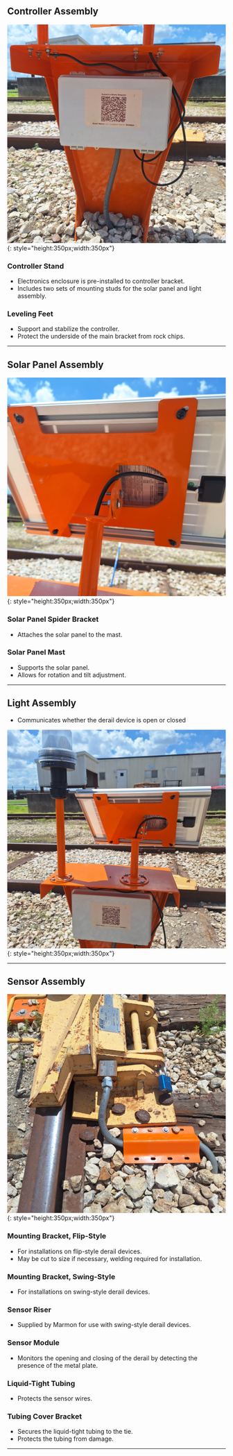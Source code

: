 ## Controller Assembly

![Controller](assets/derail_housing.jpg){: style="height:350px;width:350px"}

### Controller Stand
* Electronics enclosure is pre-installed to controller bracket.
* Includes two sets of mounting studs for the solar panel and light assembly.

### Leveling Feet
* Support and stabilize the controller.
* Protect the underside of the main bracket from rock chips.

---

## Solar Panel Assembly

![Derail Solar Panel](assets/solar_adjust.jpg){: style="height:350px;width:350px"}

### Solar Panel Spider Bracket
* Attaches the solar panel to the mast.

### Solar Panel Mast
* Supports the solar panel.
* Allows for rotation and tilt adjustment.

---

## Light Assembly
* Communicates whether the derail device is open or closed

![Derail Solar Panel](assets/derail_stand.jpg){: style="height:350px;width:350px"}

---

## Sensor Assembly

![Derail Sensor](assets/derail_sensor.jpg){: style="height:350px;width:350px"}

### Mounting Bracket, Flip-Style
* For installations on flip-style derail devices.
* May be cut to size if necessary, welding required for installation.

### Mounting Bracket, Swing-Style
* For installations on swing-style derail devices.

### Sensor Riser
* Supplied by Marmon for use with swing-style derail devices.

### Sensor Module
* Monitors the opening and closing of the derail by detecting the presence of the metal plate.

### Liquid-Tight Tubing
* Protects the sensor wires.

### Tubing Cover Bracket
* Secures the liquid-tight tubing to the tie.
* Protects the tubing from damage.

---
